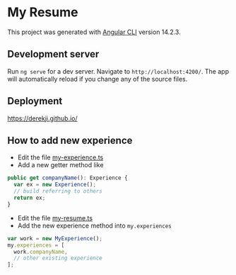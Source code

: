# My Resume 

This project was generated with [Angular CLI](https://github.com/angular/angular-cli) version 14.2.3.

## Development server

Run `ng serve` for a dev server. Navigate to `http://localhost:4200/`. The app will automatically reload if you change any of the source files.

## Deployment
https://derekji.github.io/

## How to add new experience
* Edit the file [my-experience.ts](src\app\core\resume\my-experience.ts)
* Add a new getter method like 
```typescript
public get companyName(): Experience {
  var ex = new Experience();
  // build referring to others
  return ex;
}
```
* Edit the file [my-resume.ts](src\app\core\resume\my-resume.ts)
* Add the new experience method into `my.experiences`
```typescript
var work = new MyExperience();
my.experiences = [
  work.companyName,
  // other existing experience
];
```
